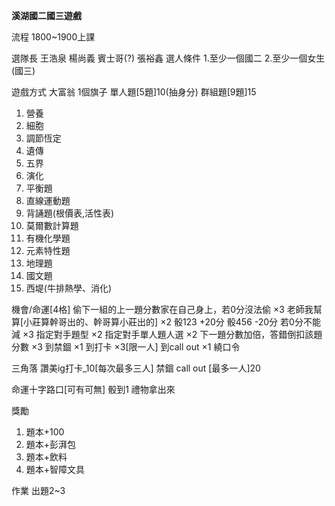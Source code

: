 **溪湖國二國三遊戲**

流程
1800~1900上課

選隊長
王浩泉 楊尚義 賓士哥(?) 張裕鑫
選人條件
1.至少一個國二
2.至少一個女生(國三)

遊戲方式
大富翁
1個旗子
單人題[5題]10(抽身分)
群組題[9題]15
1. 營養
2. 細胞
3. 調節恆定
4. 遺傳
5. 五界
6. 演化
7. 平衡題
8. 直線運動題
9. 背誦題(根價表,活性表)
10. 莫爾數計算題
11. 有機化學題
12. 元素特性題
13. 地理題
14. 國文題
15. 西堤(牛排熱學、消化)

機會/命運[4格]
偷下一組的上一題分數家在自己身上，若0分沒法偷    ×3
老師我幫算[小莊算幹哥出的、幹哥算小莊出的] ×2
骰123 +20分  骰456 -20分 若0分不能減   ×3
指定對手題型   ×2
指定對手單人題人選   ×2
下一題分數加倍，答錯倒扣該題分數    ×3
到禁錮     ×1
到打卡     ×3[限一人]
到call out     ×1
繞口令

三角落
讚美ig打卡_10[每次最多三人]
禁錮
call out [最多一人]20

命運十字路口[可有可無]
骰到1 禮物拿出來

獎勵
1. 題本+100
2. 題本+彭湃包
3. 題本+飲料
4. 題本+智障文具

作業
出題2~3

